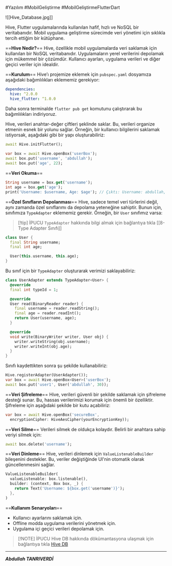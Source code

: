 #Yazılım #MobilGeliştirme #MobilGeliştirmeFlutterDart 

![[Hive_Database.jpg]]

Hive, Flutter uygulamalarında kullanılan hafif, hızlı ve NoSQL bir veritabanıdır. Mobil uygulama geliştirme sürecimde veri yönetimi için sıklıkla tercih ettiğim bir kütüphane.

==**Hive Nedir?**==
Hive, özellikle mobil uygulamalarda veri saklamak için kullanılan bir NoSQL veritabanıdır. Uygulamaların yerel verilerini depolamak için mükemmel bir çözümdür. Kullanıcı ayarları, uygulama verileri ve diğer geçici veriler için idealdir.

==**Kurulum**==
Hive’ı projemize eklemek için `pubspec.yaml` dosyamıza aşağıdaki bağımlılıkları eklememiz gerekiyor:
```yaml
dependencies:
  hive: ^2.0.0
  hive_flutter: ^1.0.0

```
Daha sonra terminalde `flutter pub get` komutunu çalıştırarak bu bağımlılıkları indiriyoruz.

Hive, verileri anahtar-değer çiftleri şeklinde saklar. Bu, verileri organize etmenin esnek bir yolunu sağlar. Örneğin, bir kullanıcı bilgilerini saklamak istiyorsak, aşağıdaki gibi bir yapı oluşturabiliriz:

```dart
await Hive.initFlutter();
 
var box = await Hive.openBox('userBox');
await box.put('username', 'abdullah');
await box.put('age', 22);

```

==**Veri Okuma**==
```dart
String username = box.get('username');
int age = box.get('age');
print('Username: $username, Age: $age'); // Çıktı: Username: abdullah, Age: 22

```

==**Özel Sınıfların Depolanması**==
Hive, sadece temel veri türlerini değil, aynı zamanda özel sınıflarımı da depolama yeteneğine sahiptir. Bunun için, sınıfımıza `TypeAdapter` eklememiz gerekir. Örneğin, bir `User` sınıfımız varsa:

> [!tip] İPUCU 
>  `TypeAdapter` hakkında bilgi almak için bağlantıya tıkla [[8-Type Adapter Sınıfı]]


```dart
class User {
  final String username;
  final int age;

  User(this.username, this.age);
}

```
Bu sınıf için bir `TypeAdapter` oluşturarak verimizi saklayabiliriz:
```dart
class UserAdapter extends TypeAdapter<User> {
  @override
  final int typeId = 1;

  @override
  User read(BinaryReader reader) {
    final username = reader.readString();
    final age = reader.readInt();
    return User(username, age);
  }

  @override
  void write(BinaryWriter writer, User obj) {
    writer.writeString(obj.username);
    writer.writeInt(obj.age);
  }
}

```
Sınıfı kaydettikten sonra şu şekilde kullanabiliriz:
```dart
Hive.registerAdapter(UserAdapter());
var box = await Hive.openBox<User>('userBox');
await box.put('user1', User('abdullah', 30));

```

==**Veri Şifreleme**==
Hive, verileri güvenli bir şekilde saklamak için şifreleme desteği sunar. Bu, hassas verilerimizi korumak için önemli bir özelliktir. Şifreleme için aşağıdaki şekilde bir kutu açabiliriz:
```dart
var box = await Hive.openBox('secureBox', 
  encryptionCipher: HiveAesCipher(yourEncryptionKey));

```
==**Veri Silme**==
Verileri silmek de oldukça kolaydır. Belirli bir anahtara sahip veriyi silmek için:
```dart
await box.delete('username');

```
==**Veri Dinleme**==
Hive, verileri dinlemek için `ValueListenableBuilder` bileşenini destekler. Bu, veriler değiştiğinde UI'nin otomatik olarak güncellenmesini sağlar.
```dart
ValueListenableBuilder(
  valueListenable: box.listenable(),
  builder: (context, Box box, _) {
    return Text('Username: ${box.get('username')}');
  },
)

```

==**Kullanım Senaryoları**==
- Kullanıcı ayarlarını saklamak için.
- Offline modda uygulama verilerini yönetmek için.
- Uygulama içi geçici verileri depolamak için.


> [!NOTE] İPUCU
> Hive DB hakkında dökümantasyona ulaşmak için bağlantıya tıkla [Hive DB](https://github.com/isar/hive)



****
***Abdullah TANRIVERDİ***